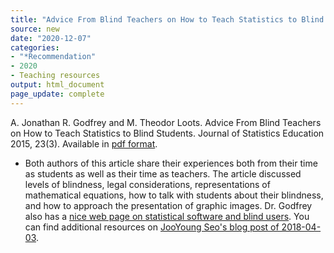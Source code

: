 ```yaml
---
title: "Advice From Blind Teachers on How to Teach Statistics to Blind Students"
source: new
date: "2020-12-07"
categories:
- "*Recommendation"
- 2020
- Teaching resources
output: html_document
page_update: complete
---
```


A. Jonathan R. Godfrey and M. Theodor Loots. Advice From Blind Teachers on How to Teach Statistics to Blind Students. Journal of Statistics Education 2015, 23(3). Available in [pdf format](http://jse.amstat.org/v23n3/godfrey.pdf).

<!---More--->

+ Both authors of this article share their experiences both from their time as students as well as their time as teachers. The article discussed levels of blindness, legal considerations, representations of mathematical equations, how to talk with students about their blindness, and how to approach the presentation of graphic images. Dr. Godfrey also has a [nice web page on statistical software and blind users](https://r-resources.massey.ac.nz/StatSoftware/). You can find additional resources on [JooYoung Seo's blog post of 2018-04-03](https://jooyoungseo.com/post/initial-post/).
